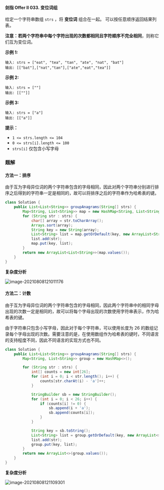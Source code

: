 #### 剑指 Offer II 033. 变位词组

给定一个字符串数组 `strs` ，将 **变位词** 组合在一起。 可以按任意顺序返回结果列表。

**注意：**若两个字符串中每个字符出现的次数都相同且**字符顺序不完全相同**，则称它们互为变位词。

**示例 1:**

```shell
输入: strs = ["eat", "tea", "tan", "ate", "nat", "bat"]
输出: [["bat"],["nat","tan"],["ate","eat","tea"]]
```

**示例 2:**

```shell
输入: strs = [""]
输出: [[""]]
```

**示例 3:**

```shell
输入: strs = ["a"]
输出: [["a"]]
```

**提示：**

- `1 <= strs.length <= 104`
- `0 <= strs[i].length <= 100`
- `strs[i]` 仅包含小写字母

### 题解

#### 方法一：排序

由于互为字母异位词的两个字符串包含的字母相同，因此对两个字符串分别进行排序之后得到的字符串一定是相同的，故可以将排序之后的字符串作为哈希表的键。

```java
class Solution {
    public List<List<String>> groupAnagrams(String[] strs) {
        Map<String, List<String>> map = new HashMap<String, List<String>>();
        for (String str : strs) {
            char[] array = str.toCharArray();
            Arrays.sort(array);
            String key = new String(array);
            List<String> list = map.getOrDefault(key, new ArrayList<String>());
            list.add(str);
            map.put(key, list);
        }
        return new ArrayList<List<String>>(map.values());
    }
}
```

**复杂度分析**

![image-20210808121011176](http://gitlab.wsh-study.com/xp-study/LeeteCode/-/blob/master/数据结构/基础数据结构/Hash表/images/变位词组/1.jpg)

#### 方法二：计数

由于互为字母异位词的两个字符串包含的字母相同，因此两个字符串中的相同字母出现的次数一定是相同的，故可以将每个字母出现的次数使用字符串表示，作为哈希表的键。

由于字符串只包含小写字母，因此对于每个字符串，可以使用长度为 26 的数组记录每个字母出现的次数。需要注意的是，在使用数组作为哈希表的键时，不同语言的支持程度不同，因此不同语言的实现方式也不同。

```java
class Solution {
    public List<List<String>> groupAnagrams(String[] strs) {
        Map<String, List<String>> group = new HashMap<>();

        for (String str : strs) {
            int[] counts = new int[26];
            for (int i = 0; i < str.length(); i++) {
                counts[str.charAt(i) - 'a']++;
            }

            StringBuilder sb = new StringBuilder();
            for (int i = 0; i < 26; i++) {
                if (counts[i] != 0) {
                    sb.append(i + 'a');
                    sb.append(counts[i]);
                }
            }

            String key = sb.toString();
            List<String> list = group.getOrDefault(key, new ArrayList<>());
            list.add(str);
            group.put(key, list);
        }
        return new ArrayList<>(group.values());
    }
}
```

**复杂度分析**

![image-20210808121109301](http://gitlab.wsh-study.com/xp-study/LeeteCode/-/blob/master/数据结构/基础数据结构/Hash表/images/变位词组/2.jpg)
